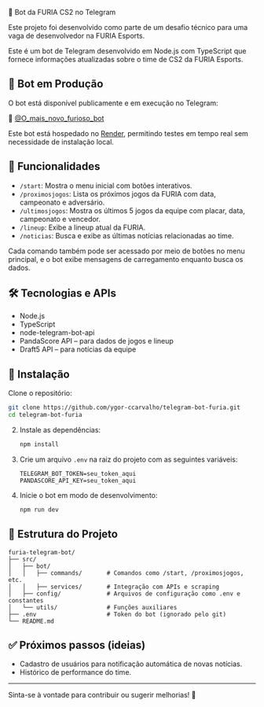 🤖 Bot da FURIA CS2 no Telegram

Este projeto foi desenvolvido como parte de um desafio técnico para uma vaga de desenvolvedor na FURIA Esports.

Este é um bot de Telegram desenvolvido em Node.js com TypeScript que fornece informações atualizadas sobre o time de CS2 da FURIA Esports.

## 🚀 Bot em Produção

O bot está disponível publicamente e em execução no Telegram:

🔗 [@O_mais_novo_furioso_bot](https://t.me/O_mais_novo_furioso_bot)

Este bot está hospedado no [Render](https://render.com), permitindo testes em tempo real sem necessidade de instalação local.

## 📌 Funcionalidades

- `/start`: Mostra o menu inicial com botões interativos.  
- `/proximosjogos`: Lista os próximos jogos da FURIA com data, campeonato e adversário.  
- `/ultimosjogos`: Mostra os últimos 5 jogos da equipe com placar, data, campeonato e vencedor.  
- `/lineup`: Exibe a lineup atual da FURIA.  
- `/noticias`: Busca e exibe as últimas notícias relacionadas ao time.  

Cada comando também pode ser acessado por meio de botões no menu principal, e o bot exibe mensagens de carregamento enquanto busca os dados.

## 🛠️ Tecnologias e APIs

- Node.js  
- TypeScript  
- node-telegram-bot-api  
- PandaScore API – para dados de jogos e lineup  
- Draft5 API – para notícias da equipe  

## 🚀 Instalação

Clone o repositório:

```bash
git clone https://github.com/ygor-ccarvalho/telegram-bot-furia.git
cd telegram-bot-furia

   ```

2. Instale as dependências:

   ```bash
   npm install
   ```

3. Crie um arquivo `.env` na raiz do projeto com as seguintes variáveis:

   ```env
   TELEGRAM_BOT_TOKEN=seu_token_aqui
   PANDASCORE_API_KEY=seu_token_aqui
   ```

4. Inicie o bot em modo de desenvolvimento:

   ```bash
   npm run dev
   ```


## 📂 Estrutura do Projeto

```
furia-telegram-bot/
├── src/
│   ├── bot/
│   │   ├── commands/       # Comandos como /start, /proximosjogos, etc.
│   │   ├── services/       # Integração com APIs e scraping
│   ├── config/             # Arquivos de configuração como .env e constantes
│   └── utils/              # Funções auxiliares
├── .env                    # Token do bot (ignorado pelo git)
└── README.md
```

## ✅ Próximos passos (ideias)

- Cadastro de usuários para notificação automática de novas notícias.
- Histórico de performance do time.

---

Sinta-se à vontade para contribuir ou sugerir melhorias! 💪